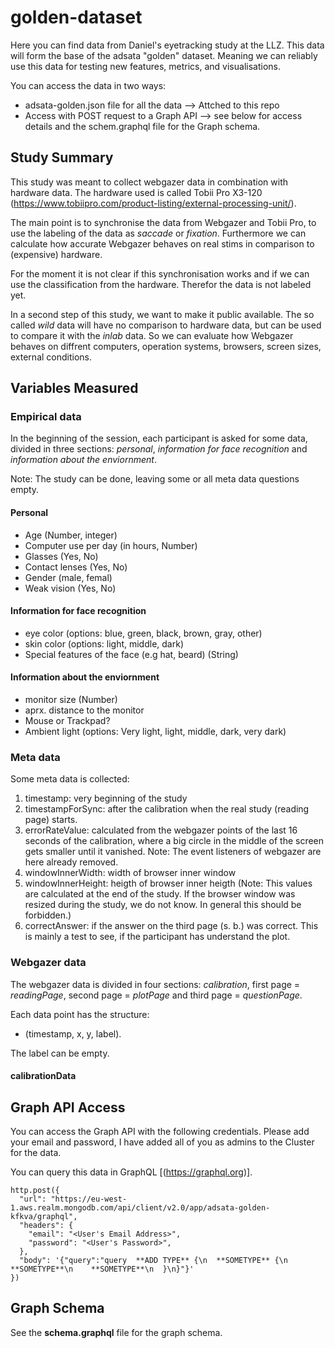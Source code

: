 # golden-dataset
Here you can find data from Daniel's eyetracking study at the LLZ. This data will form the base of the adsata "golden" dataset. Meaning we can reliably use this data for testing new features, metrics, and visualisations. 

You can access the data in two ways:

- adsata-golden.json file for all the data --> Attched to this repo
- Access with POST request to a Graph API --> see below for access details and the schem.graphql file for the Graph schema.

## Study Summary
This study was meant to collect webgazer data in combination with hardware data. The hardware used is called Tobii Pro X3-120 (https://www.tobiipro.com/product-listing/external-processing-unit/). 

The main point is to synchronise the data from Webgazer and Tobii Pro, to use the labeling of the data as *saccade* or *fixation*. Furthermore we can calculate how accurate Webgazer behaves on real stims in comparison to (expensive) hardware.

For the moment it is not clear if this synchronisation works and if we can use the classification from the hardware. Therefor the data is not labeled yet.

In a second step of this study, we want to make it public available. The so called *wild* data will have no comparison to hardware data, but can be used to compare it with the *inlab* data. So we can evaluate how Webgazer behaves on diffrent computers, operation systems, browsers, screen sizes, external conditions.

## Variables Measured

### Empirical data
In the beginning of the session, each participant is asked for some data, divided in three sections: *personal*, *information for face recognition* and *information about the enviornment*.

Note: The study can be done, leaving some or all meta data questions empty.

#### Personal

- Age (Number, integer)
- Computer use per day (in hours, Number)
- Glasses (Yes, No)
- Contact lenses (Yes, No)
- Gender (male, femal)
- Weak vision (Yes, No)

#### Information for face recognition

- eye color (options: blue, green, black, brown, gray, other)
- skin color (options: light, middle, dark)
- Special features of the face (e.g hat, beard) (String)

#### Information about the enviornment

- monitor size (Number)
- aprx. distance to the monitor
- Mouse or Trackpad?
- Ambient light (options: Very light, light, middle, dark, very dark)

### Meta data

Some meta data is collected:

1. timestamp: very beginning of the study
2. timestampForSync: after the calibration when the real study (reading page) starts.
3. errorRateValue: calculated from the webgazer points of the last 16 seconds of the calibration, where a big circle in the middle of the screen gets smaller until it vanished. Note: The event listeners of webgazer are here already removed. 
4. windowInnerWidth: width of browser inner window
5. windowInnerHeight: heigth of browser inner heigth (Note: This values are calculated at the end of the study. If the browser window was resized during the study, we do not know. In general this should be forbidden.)
6. correctAnswer: if the answer on the third page (s. b.) was correct. This is mainly a test to see, if the participant has understand the plot. 

### Webgazer data

The webgazer data is divided in four sections: *calibration*, first page = *readingPage*, second page = *plotPage* and third page = *questionPage*.

Each data point has the structure:

- (timestamp, x, y, label).

The label can be empty.

#### calibrationData

## Graph API Access

You can access the Graph API with the following credentials. Please add your email and password, I have added all of you as admins to the Cluster for the data. 

You can query this data in GraphQL [(https://graphql.org)].

```curl
http.post({
  "url": "https://eu-west-1.aws.realm.mongodb.com/api/client/v2.0/app/adsata-golden-kfkva/graphql",
  "headers": {
    "email": "<User's Email Address>",
    "password": "<User's Password>",
  },
  "body": '{"query":"query  **ADD TYPE** {\n  **SOMETYPE** {\n    **SOMETYPE**\n    **SOMETYPE**\n  }\n}"}'
})
```


## Graph Schema

See the **schema.graphql** file for the graph schema.

